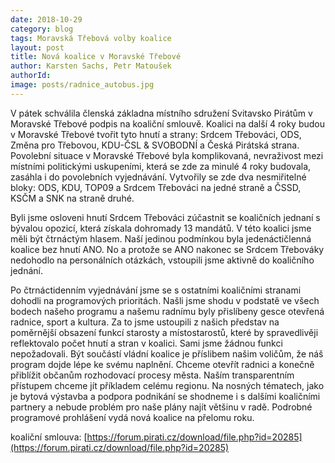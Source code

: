```yaml
---
date: 2018-10-29
category: blog
tags: Moravská Třebová volby koalice
layout: post
title: Nová koalice v Moravské Třebové
author: Karsten Sachs, Petr Matoušek
authorId: 
image: posts/radnice_autobus.jpg
---
```

V pátek schválila členská základna místního sdružení Svitavsko Pirátům v Moravské Třebové podpis na koaliční smlouvě. Koalici na další 4 roky budou v Moravské Třebové tvořit tyto hnutí a strany: Srdcem Třebováci, ODS, Změna pro Třebovou, KDU-ČSL & SVOBODNÍ a Česká Pirátská strana.
Povolební situace v Moravské Třebové byla komplikovaná, nevraživost mezi místními politickými uskupeními, která se zde za minulé 4 roky budovala, zasáhla i do povolebních vyjednávání. Vytvořily se zde dva nesmiřitelné bloky: ODS, KDU, TOP09 a Srdcem Třebováci na jedné straně a ČSSD, KSČM a SNK na straně druhé. 

Byli jsme osloveni hnutí Srdcem Třebováci zúčastnit se koaličních jednaní s bývalou opozicí, která získala dohromady 13 mandátů. V této koalici jsme měli být čtrnáctým hlasem. Naší jedinou podmínkou byla jedenáctičlenná koalice bez hnutí ANO. No a protože se ANO nakonec se Srdcem Třebováky nedohodlo na personálních otázkách, vstoupili jsme aktivně do koaličního jednání.

Po čtrnáctidenním vyjednávání jsme se s ostatními koaličními stranami dohodli na programových prioritách. Našli jsme shodu v podstatě ve všech bodech našeho programu a našemu radnímu byly přislíbeny gesce otevřená radnice, sport a kultura. Za to jsme ustoupili z našich představ na poměrnější obsazení funkcí starosty a místostarostů, které by spravedlivěji reflektovalo počet hnutí a stran v koalici. Sami jsme žádnou funkci nepožadovali.
Být součástí vládní koalice je příslibem našim voličům, že náš program dojde lépe ke svému naplnění. Chceme otevřít radnici a konečně přiblížit občanům rozhodovací procesy města. Naším transparentním přístupem chceme jít příkladem celému regionu. Na nosných tématech, jako je bytová výstavba a podpora podnikání se shodneme i s dalšími koaličními partnery a nebude problém pro naše plány najít většinu v radě. Podrobné programové prohlášení vydá nová koalice na přelomu roku. 

koaliční smlouva: [https://forum.pirati.cz/download/file.php?id=20285](https://forum.pirati.cz/download/file.php?id=20285)
